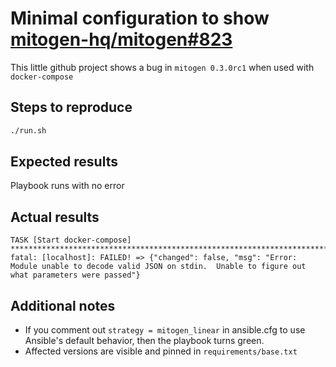 # Minimal configuration to show [mitogen-hq/mitogen#823](https://github.com/mitogen-hq/mitogen/issues/823)

This little github project shows a bug in `mitogen 0.3.0rc1` when used with `docker-compose`

## Steps to reproduce

```bash
./run.sh
```

## Expected results

Playbook runs with no error

## Actual results

```
TASK [Start docker-compose] ***************************************************************************************************************************************************************************************
fatal: [localhost]: FAILED! => {"changed": false, "msg": "Error: Module unable to decode valid JSON on stdin.  Unable to figure out what parameters were passed"}
```

## Additional notes

 * If you comment out `strategy = mitogen_linear` in ansible.cfg to use Ansible's default behavior, then the playbook turns green.
 * Affected versions are visible and pinned in `requirements/base.txt`
